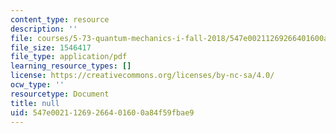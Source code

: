 ```yaml
---
content_type: resource
description: ''
file: courses/5-73-quantum-mechanics-i-fall-2018/547e00211269266401600a84f59fbae9_MIT5_73F18_Lec21.pdf
file_size: 1546417
file_type: application/pdf
learning_resource_types: []
license: https://creativecommons.org/licenses/by-nc-sa/4.0/
ocw_type: ''
resourcetype: Document
title: null
uid: 547e0021-1269-2664-0160-0a84f59fbae9
---
```

